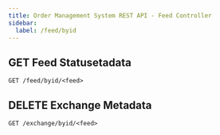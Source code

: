 ```yaml
---
title: Order Management System REST API - Feed Controller
sidebar:
  label: /feed/byid
---
```


## GET Feed Statusetadata

`GET /feed/byid/<feed>`

## DELETE Exchange Metadata

`GET /exchange/byid/<feed>`
